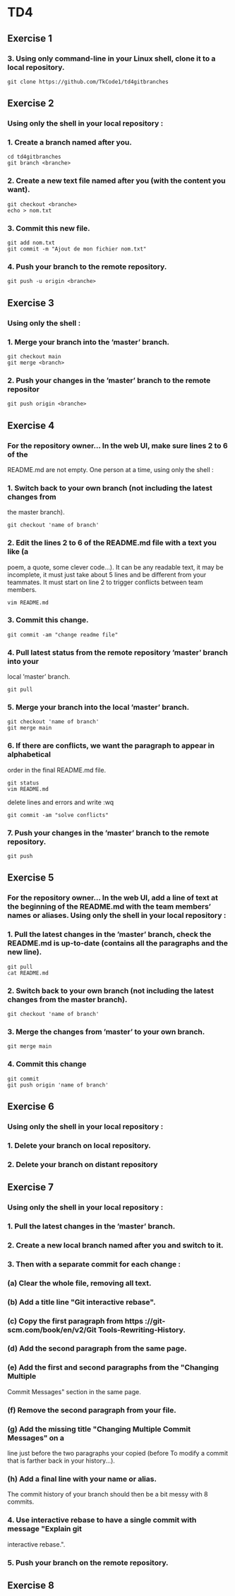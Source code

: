
# TD4

## Exercise 1

### 3. Using only command-line in your Linux shell, clone it to a local repository.
```
git clone https://github.com/TkCode1/td4gitbranches
```
## Exercise 2

### Using only the shell in your local repository :
### 1. Create a branch named after you.
```
cd td4gitbranches
git branch <branche>
```
### 2. Create a new text file named after you (with the content you want).
```
git checkout <branche>
echo > nom.txt
```
### 3. Commit this new file.
```
git add nom.txt 
git commit -m "Ajout de mon fichier nom.txt"
```
### 4. Push your branch to the remote repository.
```
git push -u origin <branche>
```
## Exercise 3

### Using only the shell :
### 1. Merge your branch into the ’master’ branch.
```
git checkout main
git merge <branch>
```
### 2. Push your changes in the ’master’ branch to the remote repositor
```
git push origin <branche>
```


## Exercise 4

### For the repository owner... In the web UI, make sure lines 2 to 6 of the
README.md are not empty.
One person at a time, using only the shell :
### 1. Switch back to your own branch (not including the latest changes from
the master branch).
```
git checkout 'name of branch'
```
### 2. Edit the lines 2 to 6 of the README.md file with a text you like (a
poem, a quote, some clever code...). It can be any readable text, it may
be incomplete, it must just take about 5 lines and be different from your
teammates. It must start on line 2 to trigger conflicts between team
members.
```
vim README.md
```
### 3. Commit this change.
```
git commit -am "change readme file"
```
### 4. Pull latest status from the remote repository ’master’ branch into your
local ’master’ branch.
```
git pull
```
### 5. Merge your branch into the local ’master’ branch.
```
git checkout 'name of branch'
git merge main
```
### 6. If there are conflicts, we want the paragraph to appear in alphabetical
order in the final README.md file.
```
git status
vim README.md
```
delete lines and errors and write :wq
```
git commit -am "solve conflicts"
```
### 7. Push your changes in the ’master’ branch to the remote repository.
```
git push
```
## Exercise 5

### For the repository owner... In the web UI, add a line of text at the beginning of the README.md with the team members’ names or aliases. Using only the shell in your local repository :
### 1. Pull the latest changes in the ’master’ branch, check the README.md is up-to-date (contains all the paragraphs and the new line).
```
git pull
cat README.md
```
### 2. Switch back to your own branch (not including the latest changes from the master branch).
```
git checkout 'name of branch'
```
### 3. Merge the changes from ’master’ to your own branch.
```
git merge main
```
### 4. Commit this change
```
git commit
git push origin 'name of branch'
```

## Exercise 6

### Using only the shell in your local repository :
### 1. Delete your branch on local repository.
### 2. Delete your branch on distant repository

## Exercise 7

### Using only the shell in your local repository :
### 1. Pull the latest changes in the ’master’ branch.
### 2. Create a new local branch named after you and switch to it.
### 3. Then with a separate commit for each change :
### (a) Clear the whole file, removing all text.
### (b) Add a title line "Git interactive rebase".
### (c) Copy the first paragraph from https ://git-scm.com/book/en/v2/Git Tools-Rewriting-History.
### (d) Add the second paragraph from the same page.
### (e) Add the first and second paragraphs from the "Changing Multiple
Commit Messages" section in the same page.
### (f) Remove the second paragraph from your file.
### (g) Add the missing title "Changing Multiple Commit Messages" on a
line just before the two paragraphs your copied (before To modify a
commit that is farther back in your history...).
### (h) Add a final line with your name or alias.
The commit history of your branch should then be a bit messy with 8
commits.
### 4. Use interactive rebase to have a single commit with message "Explain git
interactive rebase.".
### 5. Push your branch on the remote repository.

## Exercise 8

